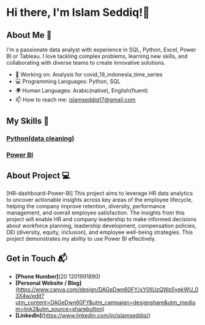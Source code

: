 # Hi there, I'm Islam Seddiq!👋

## About Me 🚀

I'm a passionate data analyst with experience in SQL, Python, Excel, Power BI or Tableau. I love tackling complex problems, learning new skills, and collaborating with diverse teams to create innovative solutions.

- 🔭 Working on: Analysis for covid_19_indonesia_time_series 
- 💻 Programming Languages: Python, SQL
- 🌍 Human Languages: Arabic(native), English(fluent)
- 📫 How to reach me: islamseddiq17@gmail.com

## My Skills 🧠

### [Python(data cleaning)](https://colab.research.google.com/drive/1t2D_ldG4bE5-txy5nZHPc0D3FK86h8nU?usp=drive_link)

### [Power BI](https://drive.google.com/file/d/18yowKepC63u4gdBKqbEQcnj8Rf7JNxRo/view?usp=drive_link)

## About Project 💻

[HR-dashboard-Power-BI] This project aims to leverage HR data analytics to uncover actionable insights across key areas of the employee lifecycle, helping the company improve retention, diversity, performance management, and overall employee satisfaction. The insights from this project will enable HR and company leadership to make informed decisions about workforce planning, leadership development, compensation policies, DEI (diversity, equity, inclusion), and employee well-being strategies. This project demonstrates my ability to use Power BI effectively.

## Get in Touch 📬
- **[Phone Number]**(20 1201991890)
- **[Personal Website / Blog]**(https://www.canva.com/design/DAGeDwn60FY/xY0llUzQWp5yekWU_03X4w/edit?utm_content=DAGeDwn60FY&utm_campaign=designshare&utm_medium=link2&utm_source=sharebutton)
- **[LinkedIn]**(https://www.linkedin.com/in/islamseddiq/)
